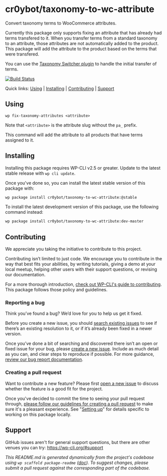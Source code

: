 cr0ybot/taxonomy-to-wc-attribute
================================

Convert taxonomy terms to WooCommerce attributes.

Currently this package only supports fixing an attribute that has already had terms transfered to it. When you transfer terms from a standard taxonomy to an attribute, those attributes are not automatically added to the product. This package will add the attribute to the product based on the terms that were transfered.

You can use the [Taxonomy Switcher plugin](https://wordpress.org/plugins/taxonomy-switcher/) to handle the initial transfer of terms.

[![Build Status](https://travis-ci.org/cr0ybot/taxonomy-to-wc-attribute.svg?branch=master)](https://travis-ci.org/cr0ybot/taxonomy-to-wc-attribute)

Quick links: [Using](#using) | [Installing](#installing) | [Contributing](#contributing) | [Support](#support)

## Using

~~~
wp fix-taxonomy-attributes <attribute>
~~~

Note that `<attribute>` is the attribute slug without the `pa_` prefix.

This command will add the attribute to all products that have terms assigned to it.

## Installing

Installing this package requires WP-CLI v2.5 or greater. Update to the latest stable release with `wp cli update`.

Once you've done so, you can install the latest stable version of this package with:

```bash
wp package install cr0ybot/taxonomy-to-wc-attribute:@stable
```

To install the latest development version of this package, use the following command instead:

```bash
wp package install cr0ybot/taxonomy-to-wc-attribute:dev-master
```

## Contributing

We appreciate you taking the initiative to contribute to this project.

Contributing isn’t limited to just code. We encourage you to contribute in the way that best fits your abilities, by writing tutorials, giving a demo at your local meetup, helping other users with their support questions, or revising our documentation.

For a more thorough introduction, [check out WP-CLI's guide to contributing](https://make.wordpress.org/cli/handbook/contributing/). This package follows those policy and guidelines.

### Reporting a bug

Think you’ve found a bug? We’d love for you to help us get it fixed.

Before you create a new issue, you should [search existing issues](https://github.com/cr0ybot/taxonomy-to-wc-attribute/issues?q=label%3Abug%20) to see if there’s an existing resolution to it, or if it’s already been fixed in a newer version.

Once you’ve done a bit of searching and discovered there isn’t an open or fixed issue for your bug, please [create a new issue](https://github.com/cr0ybot/taxonomy-to-wc-attribute/issues/new). Include as much detail as you can, and clear steps to reproduce if possible. For more guidance, [review our bug report documentation](https://make.wordpress.org/cli/handbook/bug-reports/).

### Creating a pull request

Want to contribute a new feature? Please first [open a new issue](https://github.com/cr0ybot/taxonomy-to-wc-attribute/issues/new) to discuss whether the feature is a good fit for the project.

Once you've decided to commit the time to seeing your pull request through, [please follow our guidelines for creating a pull request](https://make.wordpress.org/cli/handbook/pull-requests/) to make sure it's a pleasant experience. See "[Setting up](https://make.wordpress.org/cli/handbook/pull-requests/#setting-up)" for details specific to working on this package locally.

## Support

GitHub issues aren't for general support questions, but there are other venues you can try: https://wp-cli.org/#support


*This README.md is generated dynamically from the project's codebase using `wp scaffold package-readme` ([doc](https://github.com/wp-cli/scaffold-package-command#wp-scaffold-package-readme)). To suggest changes, please submit a pull request against the corresponding part of the codebase.*
